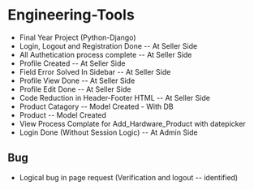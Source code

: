 # Engineering-Tools

- Final Year Project (Python-Django)
- Login, Logout and Registration Done -- At Seller Side
- All Authetication process complete -- At Seller Side
- Profile Created -- At Seller Side
- Field Error Solved In Sidebar -- At Seller Side
- Profile View Done -- At Seller Side
- Profile Edit Done -- At Seller Side
- Code Reduction in Header-Footer HTML -- At Seller Side
- Product Catagory -- Model Created - With DB
- Product -- Model Created
- View Process Complate for Add_Hardware_Product with datepicker
- Login Done (Without Session Logic) -- At Admin Side

## Bug

- Logical bug in page request (Verification and logout -- identified)

